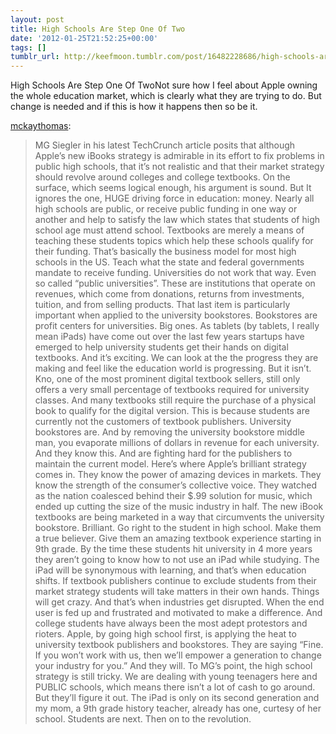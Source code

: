```yaml
---
layout: post
title: High Schools Are Step One Of Two
date: '2012-01-25T21:52:25+00:00'
tags: []
tumblr_url: http://keefmoon.tumblr.com/post/16482228686/high-schools-are-step-one-of-two
---
```

High Schools Are Step One Of TwoNot sure how I feel about Apple owning the whole education market, which is clearly what they are trying to do. But change is needed and if this is how it happens then so be it.

[mckaythomas](http://blog.mckaythomas.com/post/16294083795/high-schools-are-step-one-of-two):

> MG Siegler in his latest TechCrunch article posits that although Apple’s new iBooks strategy is admirable in its effort to fix problems in public high schools, that it’s not realistic and that their market strategy should revolve around colleges and college textbooks.
On the surface, which seems logical enough, his argument is sound. But It ignores the one, HUGE driving force in education: money.
Nearly all high schools are public, or receive public funding in one way or another and help to satisfy the law which states that students of high school age must attend school. Textbooks are merely a means of teaching these students topics which help these schools qualify for their funding. That’s basically the business model for most high schools in the US. Teach what the state and federal governments mandate to receive funding.
Universities do not work that way. Even so called “public universities”. These are institutions that operate on revenues, which come from donations, returns from investments, tuition, and from selling products. That last item is particularly important when applied to the university bookstores.
Bookstores are profit centers for universities. Big ones. As tablets (by tablets, I really mean iPads) have come out over the last few years startups have emerged to help university students get their hands on digital textbooks. And it’s exciting. We can look at the the progress they are making and feel like the education world is progressing. But it isn’t. Kno, one of the most prominent digital textbook sellers, still only offers a very small percentage of textbooks required for university classes. And many textbooks still require the purchase of a physical book to qualify for the digital version. This is because students are currently not the customers of textbook publishers. University bookstores are. And by removing the university bookstore middle man, you evaporate millions of dollars in revenue for each university. And they know this. And are fighting hard for the publishers to maintain the current model.
Here’s where Apple’s brilliant strategy comes in. They know the power of amazing devices in markets. They know the strength of the consumer’s collective voice. They watched as the nation coalesced behind their $.99 solution for music, which ended up cutting the size of the music industry in half.  The new iBook textbooks are being marketed in a way that circumvents the university bookstore. Brilliant. Go right to the student in high school. Make them a true believer. Give them an amazing textbook experience starting in 9th grade. By the time these students hit university in 4 more years they aren’t going to know how to not use an iPad while studying. The iPad will be synonymous with learning, and that’s when education shifts. If textbook publishers continue to exclude students from their market strategy students will take matters in their own hands. Things will get crazy. And that’s when industries get disrupted. When the end user is fed up and frustrated and motivated to make a difference. And college students have always been the most adept  protestors and rioters.
Apple, by going high school first, is applying the heat to university textbook publishers and bookstores. They are saying “Fine. If you won’t work with us, then we’ll empower a generation to change your industry for you.”
And they will.
To MG’s point, the high school strategy is still tricky. We are dealing with young teenagers here and PUBLIC schools, which means there isn’t a lot of cash to go around. But they’ll figure it out. The iPad is only on its second generation and my mom, a 9th grade history teacher, already has one, curtesy of her school. Students are next. Then on to the revolution.
